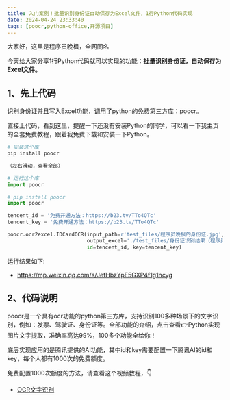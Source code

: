 ```yaml
---
title: 入门案例！批量识别身份证自动保存为Excel文件，1行Python代码实现
date: 2024-04-24 23:33:40
tags: [poocr,python-office,开源项目]
---
```


大家好，这里是程序员晚枫，全网同名

今天给大家分享1行Python代码就可以实现的功能：**批量识别身份证，自动保存为Excel文件。**



## 1、先上代码

识别身份证并且写入Excel功能，调用了python的免费第三方库：poocr。

直接上代码，看到这里，提醒一下还没有安装Python的同学，可以看一下我主页的全套免费教程，跟着我免费下载和安装一下Python。

```python
# 安装这个库
pip install poocr
```

```python
（左右滑动，查看全部）

# 运行这个库
import poocr

# pip install poocr
import poocr

tencent_id = '免费开通方法：https://b23.tv/TTo4QTc'
tencent_key = '免费开通方法：https://b23.tv/TTo4QTc'

poocr.ocr2excel.IDCardOCR(input_path=r'test_files/程序员晚枫的身份证.jpg',
                          output_excel='./test_files/身份证识别结果（程序员晚枫）.xlsx',
                          id=tencent_id, key=tencent_key)
```
运行结果如下:

- https://mp.weixin.qq.com/s/JefHbzYpE5GXP4f1g1ncyg


## 2、代码说明
poocr是一个具有ocr功能的python第三方库，支持识别100多种场景下的文字识别，例如：发票、驾驶证、身份证等。全部功能的介绍，点击查看👉Python实现图片文字提取，准确率高达99%，100多个功能全给你！

底层实现应用的是腾讯提供的AI功能，其中id和key需要配置一下腾讯AI的id和key，每个人都有1000次的免费额度。

免费配置1000次额度的方法，请查看这个视频教程，👇

- [OCR文字识别](https://b23.tv/TTo4QTc)

